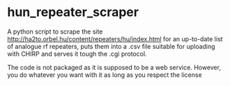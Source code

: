 # hun_repeater_scraper
A python script to scrape the site http://ha2to.orbel.hu/content/repeaters/hu/index.html for an up-to-date list of analogue rf repeaters, puts them into a .csv file suitable for uploading with CHIRP and serves it tough the .cgi protocol.

The code is not packaged as it is supposed to be a web service. However, you do whatever you want with it as long as you respect the license
